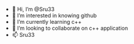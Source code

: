 - 👋 Hi, I’m @Sru33
- 👀 I’m interested in knowing github
- 🌱 I’m currently learning c++
- 💞️ I’m looking to collaborate on c++ application
- 📫 Sru33

<!---
Sru33/Sru33 is a ✨ special ✨ repository because its `README.md` (this file) appears on your GitHub profile.
You can click the Preview link to take a look at your changes.
--->
